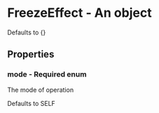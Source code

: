 

# FreezeEffect - An object



Defaults to {}



## Properties



### mode - Required enum



 The mode of operation



Defaults to SELF


